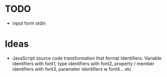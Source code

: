 # TODO


 * input form stdin

# Ideas

 * JavaScript source code transformation that format Identifiers. Variable identifiers with font1, type identifiers with font2, property / member identifiers with font3, parameter identifiers w font4... etc


<!-- 
 * app for change font family ?  Unicode has various fonts : mathematical script, franktur, double struc, sans serif, italic, monospace, and other strange : lisu letter  ... and we can use similars from cherokee. mathematical alphanumeric symbols
     * similar to previous : vertical text ? vertical forms, compatibilty forms
     * phonetic extensions  , also has
     * latin extended aditional - adds symbols below, on top of letters - could taken as effects ?
     * number forms : has formats for numbers... romans... 
     * enclosed alphnumerics
     enclosed ideographic
     * latin extended c
     * half width and full width forms
 -->
